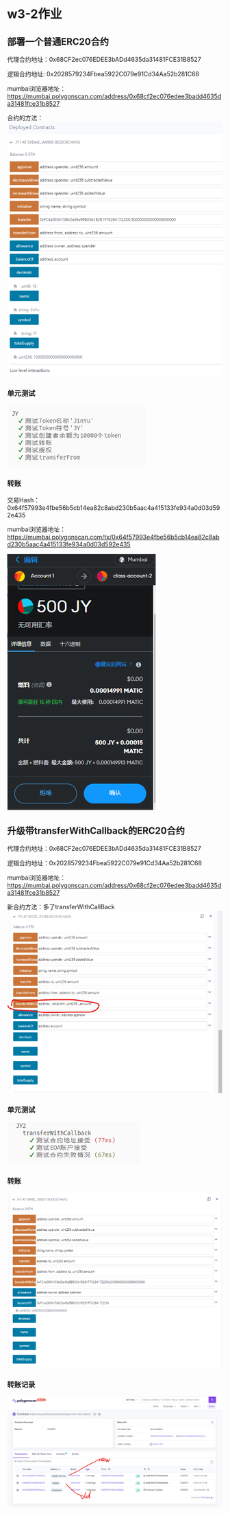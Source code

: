 # w3-2作业

## 部署一个普通ERC20合约

代理合约地址：0x68CF2ec076EDEE3bADd4635da31481FCE31B8527

逻辑合约地址: 0x2028579234Fbea5922C079e91Cd34Aa52b281C68

mumbai浏览器地址：https://mumbai.polygonscan.com/address/0x68cf2ec076edee3badd4635da31481fce31b8527

合约的方法：
![](images/old-functions.png)


### 单元测试

![](images/old-test.png)

### 转账

交易Hash：0x64f57993e4fbe56b5cb14ea82c8abd230b5aac4a415133fe934a0d03d592e435

mumbai浏览器地址：https://mumbai.polygonscan.com/tx/0x64f57993e4fbe56b5cb14ea82c8abd230b5aac4a415133fe934a0d03d592e435


![](images/old-transfer-2.png)






## 升级带transferWithCallback的ERC20合约

代理合约地址：0x68CF2ec076EDEE3bADd4635da31481FCE31B8527

逻辑合约地址：0x2028579234Fbea5922C079e91Cd34Aa52b281C68

mumbai浏览器地址：https://mumbai.polygonscan.com/address/0x68cf2ec076edee3badd4635da31481fce31b8527

新合约方法：多了transferWithCallBack
![](images/new-functions.png)


### 单元测试

![](images/new-test.png)


### 转账
![](images/new-transfer.png)

### 转账记录

![](images/transfer-log.png)